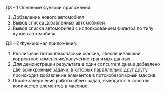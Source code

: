ДЗ - 1
Основные функции приложения:
1. Добавление нового автомобиля
2. Вывод списка добавленных автомобилей
3. Вывод списка автомобилей с использованием фильтра по типу кузова автомобиля

ДЗ - 2
Функционал приложения:
1. Реализован потокобезопасный массив, обеспечивающий корректное изменение/получение хранимых данных.
2. Для демонстрации результата в один concurrent queue добавлено две асинхронные задачи, в которых параллельно друг другу происходит добавление элементов в потокобезопасный массив.
3. После завершения работы обеих задач, выводится в консоль количество элементов в массиве.
